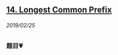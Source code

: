 ## [14. Longest Common Prefix](https://leetcode.com/problems/longest-common-prefix/)

###### 2019/02/25


### 题目💗
